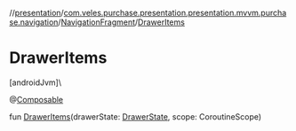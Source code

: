 //[presentation](../../../index.md)/[com.veles.purchase.presentation.presentation.mvvm.purchase.navigation](../index.md)/[NavigationFragment](index.md)/[DrawerItems](-drawer-items.md)

# DrawerItems

[androidJvm]\

@[Composable](https://developer.android.com/reference/kotlin/androidx/compose/runtime/Composable.html)

fun [DrawerItems](-drawer-items.md)(drawerState: [DrawerState](https://developer.android.com/reference/kotlin/androidx/compose/material3/DrawerState.html), scope: CoroutineScope)
